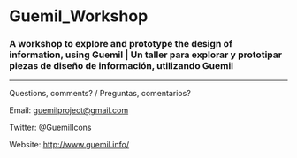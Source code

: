 # Guemil_Workshop

### A workshop to explore and prototype the design of information, using Guemil | Un taller para explorar y prototipar piezas de diseño de información, utilizando Guemil


- - - - - - - - - - - 

Questions, comments? / Preguntas, comentarios?

Email: guemilproject@gmail.com

Twitter: @GuemilIcons

Website: http://www.guemil.info/
